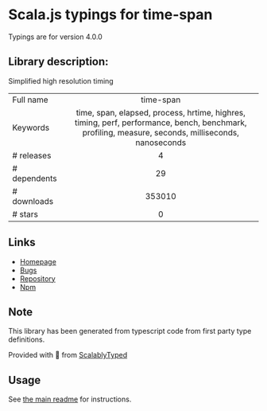 
# Scala.js typings for time-span

Typings are for version 4.0.0

## Library description:
Simplified high resolution timing

|                    |                 |
| ------------------ | :-------------: |
| Full name          | time-span |
| Keywords           | time, span, elapsed, process, hrtime, highres, timing, perf, performance, bench, benchmark, profiling, measure, seconds, milliseconds, nanoseconds |
| # releases         | 4 |
| # dependents       | 29 |
| # downloads        | 353010 |
| # stars            | 0 |

## Links
- [Homepage](https://github.com/sindresorhus/time-span#readme)
- [Bugs](https://github.com/sindresorhus/time-span/issues)
- [Repository](https://github.com/sindresorhus/time-span)
- [Npm](https://www.npmjs.com/package/time-span)
    


## Note
This library has been generated from typescript code from first party type definitions.

Provided with :purple_heart: from [ScalablyTyped](https://github.com/oyvindberg/ScalablyTyped)

## Usage
See [the main readme](../../readme.md) for instructions.


